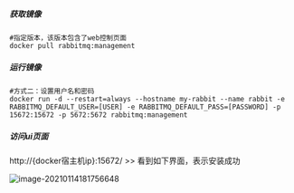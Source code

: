 ##### 获取镜像

```shell
#指定版本，该版本包含了web控制页面
docker pull rabbitmq:management
```

##### 运行镜像

```shell
#方式二：设置用户名和密码
docker run -d --restart=always --hostname my-rabbit --name rabbit -e RABBITMQ_DEFAULT_USER=[USER] -e RABBITMQ_DEFAULT_PASS=[PASSWORD] -p 15672:15672 -p 5672:5672 rabbitmq:management
```

##### 访问ui页面

http://{docker宿主机ip}:15672/	>>	看到如下界面，表示安装成功

![image-20210114181756648](https://typroa12138.oss-cn-hangzhou.aliyuncs.com/image/2021/01/2021011418175656.png)